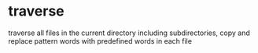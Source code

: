 # traverse
traverse all files in the current directory including subdirectories, copy and replace pattern words with predefined words in each file
